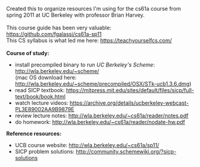 Created this to organize resources I'm using for the cs61a course from spring 2011 at UC Berkeley with professor Brian Harvey.
<br><br>This course guide has been very valuable: https://github.com/fgalassi/cs61a-sp11
<br>This CS syllabus is what led me here: https://teachyourselfcs.com/
<br><br>
<b>Course of study:</b>
- install precompiled binary to run <i>UC Berkeley's Scheme</i>: http://wla.berkeley.edu/~scheme/ 
  <br>(mac OS download here: http://wla.berkeley.edu/~scheme/precompiled/OSX/STk-ucb1.3.6.dmg)
- read SICP textbook: https://mitpress.mit.edu/sites/default/files/sicp/full-text/book/book.html
- watch lecture videos: https://archive.org/details/ucberkeley-webcast-PL3E89002AA9B9879E
- review lecture notes: http://wla.berkeley.edu/~cs61a/reader/notes.pdf
- do homework: http://wla.berkeley.edu/~cs61a/reader/nodate-hw.pdf

<b>Reference resources:</b>
- UCB course website: http://wla.berkeley.edu/~cs61a/sp11/
- SICP problem solutions: http://community.schemewiki.org/?sicp-solutions
